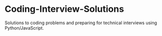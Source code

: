 # Coding-Interview-Solutions

Solutions to coding problems and preparing for technical interviews using Python/JavaScript.
